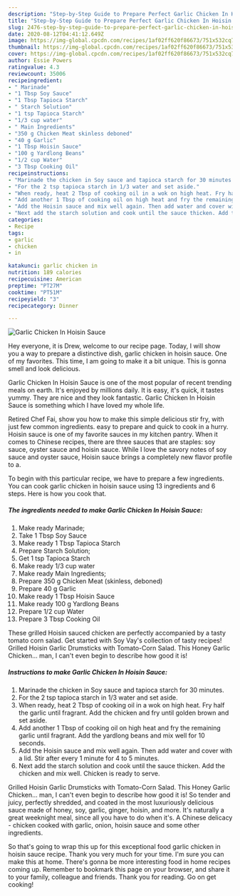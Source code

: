 ```yaml
---
description: "Step-by-Step Guide to Prepare Perfect Garlic Chicken In Hoisin Sauce"
title: "Step-by-Step Guide to Prepare Perfect Garlic Chicken In Hoisin Sauce"
slug: 2476-step-by-step-guide-to-prepare-perfect-garlic-chicken-in-hoisin-sauce
date: 2020-08-12T04:41:12.649Z
image: https://img-global.cpcdn.com/recipes/1af02ff620f86673/751x532cq70/garlic-chicken-in-hoisin-sauce-recipe-main-photo.jpg
thumbnail: https://img-global.cpcdn.com/recipes/1af02ff620f86673/751x532cq70/garlic-chicken-in-hoisin-sauce-recipe-main-photo.jpg
cover: https://img-global.cpcdn.com/recipes/1af02ff620f86673/751x532cq70/garlic-chicken-in-hoisin-sauce-recipe-main-photo.jpg
author: Essie Powers
ratingvalue: 4.3
reviewcount: 35006
recipeingredient:
- " Marinade"
- "1 Tbsp Soy Sauce"
- "1 Tbsp Tapioca Starch"
- " Starch Solution"
- "1 tsp Tapioca Starch"
- "1/3 cup water"
- " Main Ingredients"
- "350 g Chicken Meat skinless deboned"
- "40 g Garlic"
- "1 Tbsp Hoisin Sauce"
- "100 g Yardlong Beans"
- "1/2 cup Water"
- "3 Tbsp Cooking Oil"
recipeinstructions:
- "Marinade the chicken in Soy sauce and tapioca starch for 30 minutes."
- "For the 2 tsp tapioca starch in 1/3 water and set aside."
- "When ready, heat 2 Tbsp of cooking oil in a wok on high heat. Fry half the garlic until fragrant. Add the chicken and fry until golden brown and set aside."
- "Add another 1 Tbsp of cooking oil on high heat and fry the remaining garlic until fragrant. Add the yardlong beans and mix well for 10 seconds."
- "Add the Hoisin sauce and mix well again. Then add water and cover with a lid. Stir after every 1 minute for 4 to 5 minutes."
- "Next add the starch solution and cook until the sauce thicken. Add the chicken and mix well. Chicken is ready to serve."
categories:
- Recipe
tags:
- garlic
- chicken
- in

katakunci: garlic chicken in 
nutrition: 189 calories
recipecuisine: American
preptime: "PT27M"
cooktime: "PT51M"
recipeyield: "3"
recipecategory: Dinner

---
```



![Garlic Chicken In Hoisin Sauce](https://img-global.cpcdn.com/recipes/1af02ff620f86673/751x532cq70/garlic-chicken-in-hoisin-sauce-recipe-main-photo.jpg)

Hey everyone, it is Drew, welcome to our recipe page. Today, I will show you a way to prepare a distinctive dish, garlic chicken in hoisin sauce. One of my favorites. This time, I am going to make it a bit unique. This is gonna smell and look delicious.

Garlic Chicken In Hoisin Sauce is one of the most popular of recent trending meals on earth. It's enjoyed by millions daily. It is easy, it's quick, it tastes yummy. They are nice and they look fantastic. Garlic Chicken In Hoisin Sauce is something which I have loved my whole life.

Retired Chef Fai, show you how to make this simple delicious stir fry, with just few common ingredients. easy to prepare and quick to cook in a hurry. Hoisin sauce is one of my favorite sauces in my kitchen pantry. When it comes to Chinese recipes, there are three sauces that are staples: soy sauce, oyster sauce and hoisin sauce. While I love the savory notes of soy sauce and oyster sauce, Hoisin sauce brings a completely new flavor profile to a.


To begin with this particular recipe, we have to prepare a few ingredients. You can cook garlic chicken in hoisin sauce using 13 ingredients and 6 steps. Here is how you cook that.

<!--inarticleads1-->

##### The ingredients needed to make Garlic Chicken In Hoisin Sauce:

1. Make ready  Marinade;
1. Take 1 Tbsp Soy Sauce
1. Make ready 1 Tbsp Tapioca Starch
1. Prepare  Starch Solution;
1. Get 1 tsp Tapioca Starch
1. Make ready 1/3 cup water
1. Make ready  Main Ingredients;
1. Prepare 350 g Chicken Meat (skinless, deboned)
1. Prepare 40 g Garlic
1. Make ready 1 Tbsp Hoisin Sauce
1. Make ready 100 g Yardlong Beans
1. Prepare 1/2 cup Water
1. Prepare 3 Tbsp Cooking Oil


These grilled Hoisin sauced chicken are perfectly accompanied by a tasty tomato corn salad. Get started with Soy Vay&#39;s collection of tasty recipes! Grilled Hoisin Garlic Drumsticks with Tomato-Corn Salad. This Honey Garlic Chicken… man, I can&#39;t even begin to describe how good it is! 

<!--inarticleads2-->

##### Instructions to make Garlic Chicken In Hoisin Sauce:

1. Marinade the chicken in Soy sauce and tapioca starch for 30 minutes.
1. For the 2 tsp tapioca starch in 1/3 water and set aside.
1. When ready, heat 2 Tbsp of cooking oil in a wok on high heat. Fry half the garlic until fragrant. Add the chicken and fry until golden brown and set aside.
1. Add another 1 Tbsp of cooking oil on high heat and fry the remaining garlic until fragrant. Add the yardlong beans and mix well for 10 seconds.
1. Add the Hoisin sauce and mix well again. Then add water and cover with a lid. Stir after every 1 minute for 4 to 5 minutes.
1. Next add the starch solution and cook until the sauce thicken. Add the chicken and mix well. Chicken is ready to serve.


Grilled Hoisin Garlic Drumsticks with Tomato-Corn Salad. This Honey Garlic Chicken… man, I can&#39;t even begin to describe how good it is! So tender and juicy, perfectly shredded, and coated in the most luxuriously delicious sauce made of honey, soy, garlic, ginger, hoisin, and more. It&#39;s naturally a great weeknight meal, since all you have to do when it&#39;s. A Chinese delicacy - chicken cooked with garlic, onion, hoisin sauce and some other ingredients. 

So that's going to wrap this up for this exceptional food garlic chicken in hoisin sauce recipe. Thank you very much for your time. I'm sure you can make this at home. There's gonna be more interesting food in home recipes coming up. Remember to bookmark this page on your browser, and share it to your family, colleague and friends. Thank you for reading. Go on get cooking!
